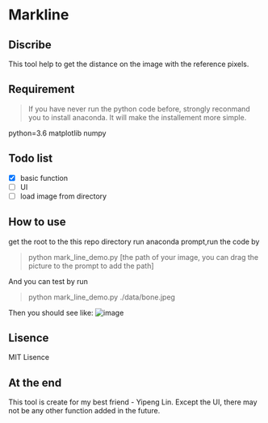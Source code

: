 # Markline

## Discribe
This tool help to get the distance on the image with the reference pixels.


## Requirement
> If you have never run the python code before, strongly reconmand you to install anaconda. It will make the installement more simple.

python=3.6
matplotlib
numpy


## Todo list
- [x] basic function
- [ ] UI
- [ ] load image from directory

## How to use 
get the root to the this repo directory
run anaconda prompt,run the code by
> python mark_line_demo.py [the path of your image, you can drag the picture to the prompt to add the path]

And you can test by run 
> python mark_line_demo.py ./data/bone.jpeg

Then you should see like:
 ![image](https://github.com/ZhengXing-shawn/Markline/tree/master/images/bone_result_0.jpeg)


## Lisence 
MIT Lisence


## At the end
This tool is create for my best friend - Yipeng Lin.
Except the UI, there may not be any other function added in the future.